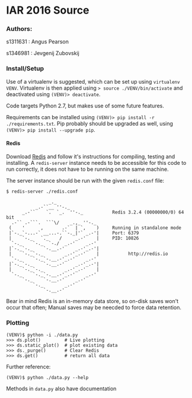 # IAR 2016 Source

### Authors:

s1311631
: Angus Pearson

s1346981
: Jevgenij Zubovskij

### Install/Setup

Use of a virtualenv is suggested, which can be set up using `virtualenv VENV`.
Virtualenv is then applied using `> source ./VENV/bin/activate` and deactivated using
`(VENV)> deactivate`.

Code targets Python 2.7, but makes use of some future features.

Requirements can be installed using `(VENV)> pip install -r ./requirements.txt`. 
Pip probably should be upgraded as well, using `(VENV)> pip install --upgrade pip`.

#### Redis

Download [Redis](http://redis.io) and follow it's instructions for compiling, testing and installing. A `redis-server` instance needs to be accessible for this code to run correctly, it does not have to be running on the same machine.

The server instance should be run with the given `redis.conf` file: 

    $ redis-server ./redis.conf
    
                    _._
               _.-``__ ''-._
          _.-``    `.  `_.  ''-._           Redis 3.2.4 (00000000/0) 64 bit
      .-`` .-```.  ```\/    _.,_ ''-._ 
     (    '      ,       .-`  | `,    )     Running in standalone mode
     |`-._`-...-` __...-.``-._|'` _.-'|     Port: 6379
     |    `-._   `._    /     _.-'    |     PID: 10826
      `-._    `-._  `-./  _.-'    _.-' 
     |`-._`-._    `-.__.-'    _.-'_.-'|
     |    `-._`-._        _.-'_.-'    |           http://redis.io
      `-._    `-._`-.__.-'_.-'    _.-'
     |`-._`-._    `-.__.-'    _.-'_.-'|
     |    `-._`-._        _.-'_.-'    |
      `-._    `-._`-.__.-'_.-'    _.-'
          `-._    `-.__.-'    _.-'
              `-._        _.-'
                  `-.__.-'


Bear in mind Redis is an in-memory data store, so on-disk saves won't occur that often; Manual saves may be neecded to force data retention.

### Plotting


    (VENV)$ python -i ./data.py
    >>> ds.plot()         # Live plotting
    >>> ds.static_plot()  # plot existing data
    >>> ds._purge()       # Clear Redis
    >>> ds.get()          # return all data


Further reference:

    (VENV)$ python ./data.py --help
    
Methods in `data.py` also have documentation

